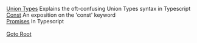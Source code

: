 [Union Types](UnionTypes.md) Explains the oft-confusing Union Types syntax in Typescript <br>
[Const](Const.md) An exposition on the 'const' keyword <br>
[Promises](Promises.md) In Typescript <br>
<br>
[Goto Root](/README.md)
